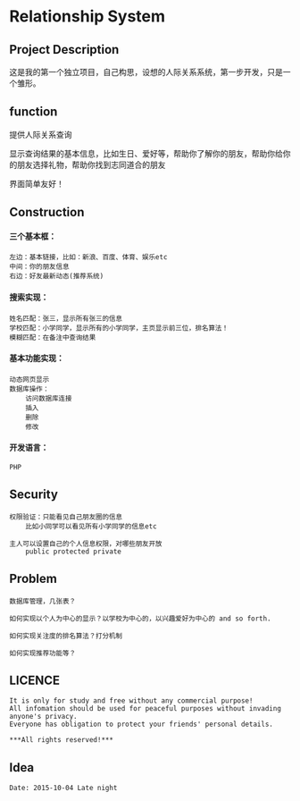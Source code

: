 # Relationship System

## Project Description
这是我的第一个独立项目，自己构思，设想的人际关系系统，第一步开发，只是一个雏形。
## function
提供人际关系查询

显示查询结果的基本信息，比如生日、爱好等，帮助你了解你的朋友，帮助你给你的朋友选择礼物，帮助你找到志同道合的朋友

界面简单友好！

## Construction
#### 三个基本框：
	左边：基本链接，比如：新浪、百度、体育、娱乐etc
	中间：你的朋友信息
	右边：好友最新动态(推荐系统)
	
#### 搜索实现：
	姓名匹配：张三，显示所有张三的信息
	学校匹配：小学同学，显示所有的小学同学，主页显示前三位，排名算法！
	模糊匹配：在备注中查询结果
	
#### 基本功能实现：
	动态网页显示
	数据库操作：
		访问数据库连接
		插入
		删除
		修改

#### 开发语言：
	PHP
	
## Security
	权限验证：只能看见自己朋友圈的信息
		比如小同学可以看见所有小学同学的信息etc
	
	主人可以设置自己的个人信息权限，对哪些朋友开放
		public protected private

## Problem
	数据库管理，几张表？
	
	如何实现以个人为中心的显示？以学校为中心的，以兴趣爱好为中心的 and so forth.
	
	如何实现关注度的排名算法？打分机制
	
	如何实现推荐功能等？
	
## LICENCE
	It is only for study and free without any commercial purpose!
	All infomation should be used for peaceful purposes without invading anyone's privacy.
	Everyone has obligation to protect your friends' personal details.
	
	***All rights reserved!***

## Idea
	Date: 2015-10-04 Late night